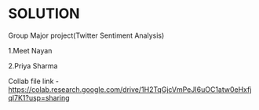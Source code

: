# SOLUTION
Group Major project(Twitter Sentiment Analysis)

1.Meet Nayan 

2.Priya Sharma 

Collab file link -https://colab.research.google.com/drive/1H2TqGjcVmPeJI6uOC1atw0eHxfjql7K1?usp=sharing
